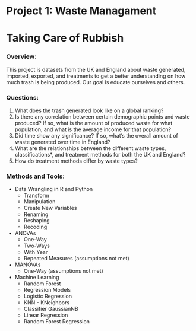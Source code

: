 # Project 1: Waste Managament
# Taking Care of Rubbish

### Overview:

This project is datasets from the UK and England about waste generated, imported, exported, and treatments to get a better understanding on how much trash is being produced. Our goal is educate ourselves and others.

### Questions:

1. What does the trash generated look like on a global ranking?
2. Is there any correlation between certain demographic points and waste produced? If so, what is the amount of produced waste for what population, and what is the average income for that population?
3. Did time show any significance? If so, what’s the overall amount of waste generated over time in England?
4. What are the relationships between the different waste types, classifications*, and treatment methods for both the UK and England?
5. How do treatment methods differ by waste types?

### Methods and Tools:
- Data Wrangling in R and Python
  - Transform
  - Manipulation
  - Create New Variables
  - Renaming
  - Reshaping
  - Recoding
- ANOVAs
  - One-Way
  - Two-Ways
   - With Year
  - Repeated Measures (assumptions not met)
- MANOVAs
  - One-Way (assumptions not met)
- Machine Learning
   - Random Forest
   - Regression Models
    - Logistic Regression
    - KNN - KNeighbors
    - Classifier GaussianNB
    - Linear Regression
    - Random Forest Regression
